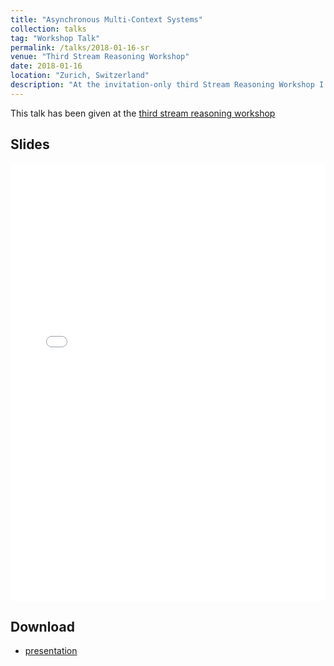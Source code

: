 ```yaml
---
title: "Asynchronous Multi-Context Systems"
collection: talks
tag: "Workshop Talk"
permalink: /talks/2018-01-16-sr
venue: "Third Stream Reasoning Workshop"
date: 2018-01-16
location: "Zurich, Switzerland"
description: "At the invitation-only third Stream Reasoning Workshop I got to present the Asynchronous Multi-Constext Systems (amcs) to the audience."
---
```

This talk has been given at the [third stream reasoning workshop](https://www.ifi.uzh.ch/en/ddis/events/streamreasoning2018.html)

## Slides
<embed src="/talk/20180116_zurich.pdf" width="100%" height="700" type='application/pdf'>

## Download
* [presentation](/talk/20180116_zurich.pdf)
